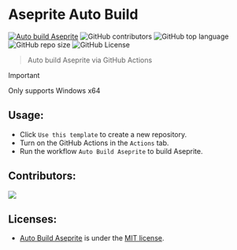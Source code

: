# Aseprite Auto Build

[![Auto build Aseprite](https://github.com/hardingadonis/aseprite-auto-build/actions/workflows/auto-build.yml/badge.svg)](https://github.com/hardingadonis/aseprite-auto-build/actions/workflows/auto-build.yml)
![GitHub contributors](https://img.shields.io/github/contributors/hardingadonis/aseprite-auto-build)
![GitHub top language](https://img.shields.io/github/languages/top/hardingadonis/aseprite-auto-build)
![GitHub repo size](https://img.shields.io/github/repo-size/hardingadonis/aseprite-auto-build)
![GitHub License](https://img.shields.io/github/license/hardingadonis/aseprite-auto-build)

> Auto build Aseprite via GitHub Actions

> [!IMPORTANT]  
> Only supports Windows x64

## Usage:

- Click `Use this template` to create a new repository.
- Turn on the GitHub Actions in the `Actions` tab.
- Run the workflow `Auto Build Aseprite` to build Aseprite.

## Contributors:

<a href="https://github.com/hardingadonis/aseprite-auto-build/graphs/contributors">
    <img src="https://contrib.rocks/image?repo=hardingadonis/aseprite-auto-build" />
</a>

## Licenses:

- [Auto Build Aseprite](https://github.com/hardingadonis/aseprite-auto-build) is under the [MIT license](https://github.com/hardingadonis/aseprite-auto-build/blob/main/LICENSE).
